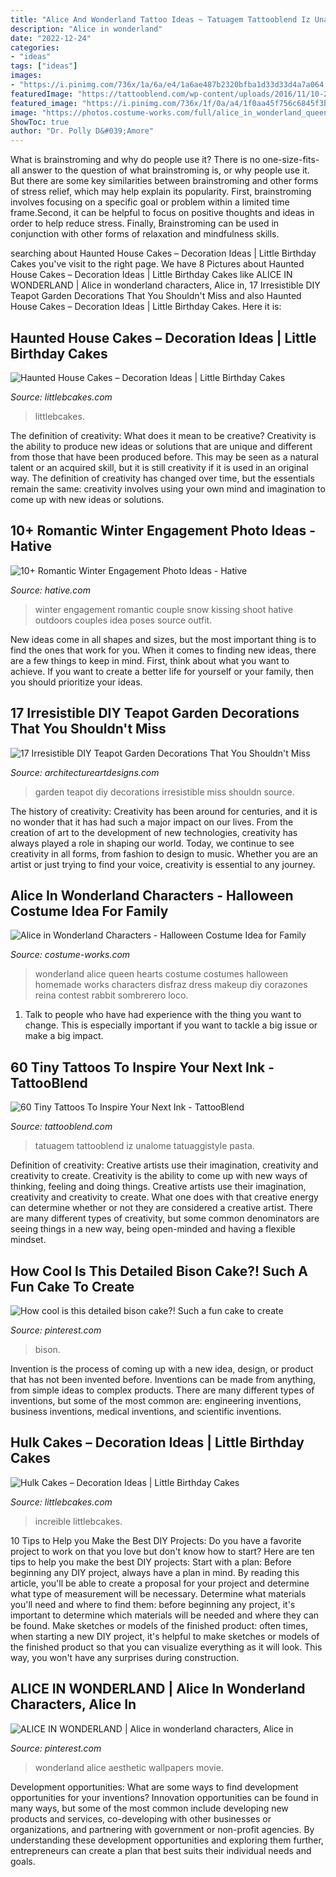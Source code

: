 ```yaml
---
title: "Alice And Wonderland Tattoo Ideas ~ Tatuagem Tattooblend Iz Unalome Tatuaggistyle Pasta"
description: "Alice in wonderland"
date: "2022-12-24"
categories:
- "ideas"
tags: ["ideas"]
images:
- "https://i.pinimg.com/736x/1a/6a/e4/1a6ae487b2320bfba1d33d33d4a7a064.jpg"
featuredImage: "https://tattooblend.com/wp-content/uploads/2016/11/10-2.jpg"
featured_image: "https://i.pinimg.com/736x/1f/0a/a4/1f0aa45f756c6845f3b9e4ef6ec321c4.jpg"
image: "https://photos.costume-works.com/full/alice_in_wonderland_queen_of_hearts.jpg"
ShowToc: true
author: "Dr. Polly D&#039;Amore"
---
```



What is brainstroming and why do people use it?
There is no one-size-fits-all answer to the question of what brainstroming is, or why people use it. But there are some key similarities between brainstroming and other forms of stress relief, which may help explain its popularity. First, brainstroming involves focusing on a specific goal or problem within a limited time frame.Second, it can be helpful to focus on positive thoughts and ideas in order to help reduce stress. Finally, Brainstroming can be used in conjunction with other forms of relaxation and mindfulness skills.

	

		
searching about Haunted House Cakes – Decoration Ideas | Little Birthday Cakes you've visit to the right page. We have 8 Pictures about Haunted House Cakes – Decoration Ideas | Little Birthday Cakes like ALICE IN WONDERLAND | Alice in wonderland characters, Alice in, 17 Irresistible DIY Teapot Garden Decorations That You Shouldn&#039;t Miss and also Haunted House Cakes – Decoration Ideas | Little Birthday Cakes. Here it is:
		
    
## Haunted House Cakes – Decoration Ideas | Little Birthday Cakes

<img loading=lazy src="https://www.littlebcakes.com/wp-content/uploads/2014/01/Haunted-House-Cake-Images-768x1024.jpg" onerror="this.onerror=null;this.src='https://tse2.mm.bing.net/th?id=OIP.fEWUwsz4UUffH58KphqPGQHaJ4&amp;pid=15.1';" alt="Haunted House Cakes – Decoration Ideas | Little Birthday Cakes">

_Source: littlebcakes.com_

>littlebcakes. 

	

The definition of creativity: What does it mean to be creative?
Creativity is the ability to produce new ideas or solutions that are unique and different from those that have been produced before. This may be seen as a natural talent or an acquired skill, but it is still creativity if it is used in an original way. The definition of creativity has changed over time, but the essentials remain the same: creativity involves using your own mind and imagination to come up with new ideas or solutions.

    
## 10+ Romantic Winter Engagement Photo Ideas - Hative

<img loading=lazy src="https://hative.com/wp-content/uploads/2014/11/winter-engagement-photo-ideas/1-winter-engagement-photo-ideas.jpg" onerror="this.onerror=null;this.src='https://tse2.mm.bing.net/th?id=OIP.2UMxPygD4JpAX1mOnGW2CgHaLH&amp;pid=15.1';" alt="10+ Romantic Winter Engagement Photo Ideas - Hative">

_Source: hative.com_

>winter engagement romantic couple snow kissing shoot hative outdoors couples idea poses source outfit. 

	

New ideas come in all shapes and sizes, but the most important thing is to find the ones that work for you. When it comes to finding new ideas, there are a few things to keep in mind. First, think about what you want to achieve. If you want to create a better life for yourself or your family, then you should prioritize your ideas.

    
## 17 Irresistible DIY Teapot Garden Decorations That You Shouldn&#039;t Miss

<img loading=lazy src="https://www.architectureartdesigns.com/wp-content/uploads/2016/09/14-17.jpg" onerror="this.onerror=null;this.src='https://tse1.mm.bing.net/th?id=OIP.LgOAh994nQC_1K89P67pzwHaJQ&amp;pid=15.1';" alt="17 Irresistible DIY Teapot Garden Decorations That You Shouldn&#039;t Miss">

_Source: architectureartdesigns.com_

>garden teapot diy decorations irresistible miss shouldn source. 

	

The history of creativity:
Creativity has been around for centuries, and it is no wonder that it has had such a major impact on our lives. From the creation of art to the development of new technologies, creativity has always played a role in shaping our world. Today, we continue to see creativity in all forms, from fashion to design to music. Whether you are an artist or just trying to find your voice, creativity is essential to any journey.

    
## Alice In Wonderland Characters - Halloween Costume Idea For Family

<img loading=lazy src="https://photos.costume-works.com/full/alice_in_wonderland_queen_of_hearts.jpg" onerror="this.onerror=null;this.src='https://tse2.mm.bing.net/th?id=OIP.oT9fCPgxEGgzX3mLD41pMQHaNd&amp;pid=15.1';" alt="Alice in Wonderland Characters - Halloween Costume Idea for Family">

_Source: costume-works.com_

>wonderland alice queen hearts costume costumes halloween homemade works characters disfraz dress makeup diy corazones reina contest rabbit sombrerero loco. 

	

1. Talk to people who have had experience with the thing you want to change. This is especially important if you want to tackle a big issue or make a big impact.

    
## 60 Tiny Tattoos To Inspire Your Next Ink - TattooBlend

<img loading=lazy src="https://tattooblend.com/wp-content/uploads/2016/11/10-2.jpg" onerror="this.onerror=null;this.src='https://tse4.mm.bing.net/th?id=OIP.Fs3TYtG9sfpo2mOHIx2vTgHaH0&amp;pid=15.1';" alt="60 Tiny Tattoos To Inspire Your Next Ink - TattooBlend">

_Source: tattooblend.com_

>tatuagem tattooblend iz unalome tatuaggistyle pasta. 

	

Definition of creativity: Creative artists use their imagination, creativity and creativity to create.
Creativity is the ability to come up with new ways of thinking, feeling and doing things. Creative artists use their imagination, creativity and creativity to create. What one does with that creative energy can determine whether or not they are considered a creative artist. There are many different types of creativity, but some common denominators are seeing things in a new way, being open-minded and having a flexible mindset.

    
## How Cool Is This Detailed Bison Cake?! Such A Fun Cake To Create

<img loading=lazy src="https://i.pinimg.com/736x/1a/6a/e4/1a6ae487b2320bfba1d33d33d4a7a064.jpg" onerror="this.onerror=null;this.src='https://tse3.mm.bing.net/th?id=OIP.YgNlv4dJ8I6mwCpeQRdbvQHaJ3&amp;pid=15.1';" alt="How cool is this detailed bison cake?! Such a fun cake to create">

_Source: pinterest.com_

>bison. 

	

Invention is the process of coming up with a new idea, design, or product that has not been invented before. Inventions can be made from anything, from simple ideas to complex products. There are many different types of inventions, but some of the most common are: engineering inventions, business inventions, medical inventions, and scientific inventions.

    
## Hulk Cakes – Decoration Ideas | Little Birthday Cakes

<img loading=lazy src="https://www.littlebcakes.com/wp-content/uploads/2014/01/Hulk-Cake.jpg" onerror="this.onerror=null;this.src='https://tse2.mm.bing.net/th?id=OIP.S8CWAPx3t4cWlGqMl9xhSwHaFj&amp;pid=15.1';" alt="Hulk Cakes – Decoration Ideas | Little Birthday Cakes">

_Source: littlebcakes.com_

>increible littlebcakes. 

	

10 Tips to Help you Make the Best DIY Projects:
Do you have a favorite project to work on that you love but don't know how to start? Here are ten tips to help you make the best DIY projects: 
Start with a plan: Before beginning any DIY project, always have a plan in mind. By reading this article, you'll be able to create a proposal for your project and determine what type of measurement will be necessary. Determine what materials you'll need and where to find them: before beginning any project, it's important to determine which materials will be needed and where they can be found. Make sketches or models of the finished product: often times, when starting a new DIY project, it's helpful to make sketches or models of the finished product so that you can visualize everything as it will look. This way, you won't have any surprises during construction.

    
## ALICE IN WONDERLAND | Alice In Wonderland Characters, Alice In

<img loading=lazy src="https://i.pinimg.com/736x/1f/0a/a4/1f0aa45f756c6845f3b9e4ef6ec321c4.jpg" onerror="this.onerror=null;this.src='https://tse4.mm.bing.net/th?id=OIP.YuWhG-5ftiYeRpvtk8vLEAHaNI&amp;pid=15.1';" alt="ALICE IN WONDERLAND | Alice in wonderland characters, Alice in">

_Source: pinterest.com_

>wonderland alice aesthetic wallpapers movie. 

	

Development opportunities: What are some ways to find development opportunities for your inventions?
Innovation opportunities can be found in many ways, but some of the most common include developing new products and services, co-developing with other businesses or organizations, and partnering with government or non-profit agencies. By understanding these development opportunities and exploring them further, entrepreneurs can create a plan that best suits their individual needs and goals.

